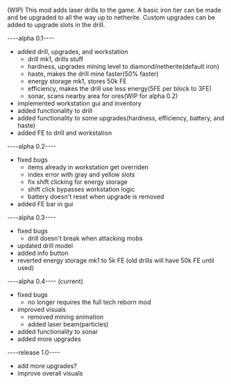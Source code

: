 (WIP) This mod adds laser drills to the game. A basic iron tier can be made and be upgraded to all the way up to netherite. Custom upgrades can be added to upgrade slots in the drill.

----alpha 0.1---- 
 - added drill, upgrades, and workstation
   - drill mk1, drills stuff
   - hardness, upgrades mining level to diamond/netherite(default iron)
   - haste, makes the drill mine faster(50% faster)
   - energy storage mk1, stores 50k FE
   - efficiency, makes the drill use less energy(5FE per block to 3FE)
   - sonar, scans nearby area for ores(WIP for alpha 0.2)
 - implemented workstation gui and inventory
 - added functionality to drill
 - added functionality to some upgrades(hardness, efficiency, battery, and haste)
 - added FE to drill and workstation

----alpha 0.2----
 - fixed bugs
   - items already in workstation get overriden
   - index error with gray and yellow slots
   - fix shift clicking for energy storage
   - shift click bypasses workstation logic
   - battery doesn't reset when upgrade is removed
 - added FE bar in gui

----alpha 0.3---- 
 - fixed bugs
   - drill doesn't break when attacking mobs
 - updated drill model
 - added info button
 - reverted energy storage mk1 to 5k FE (old drills will have 50k FE until used)

----alpha 0.4---- (current)
 - fixed bugs
   - no longer requires the full tech reborn mod
 - improved visuals
   - removed mining animation
   - added laser beam(particles)
 - added functionality to sonar
 - added more upgrades

----release 1.0----
 - add more upgrades?
 - improve overall visuals